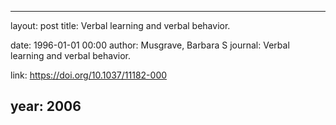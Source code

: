 ---
layout: post
title: Verbal learning and verbal behavior.

date: 1996-01-01 00:00
author: Musgrave, Barbara S
journal: Verbal learning and verbal behavior.

link: https://doi.org/10.1037/11182-000

year: 2006
----